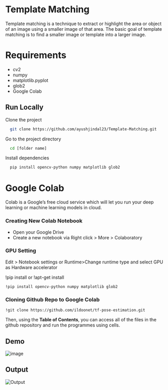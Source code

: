 
# Template Matching

Template matching is a technique to extract or highlight the area or object of an image using a smaller image of that area. The basic goal of template matching is to find a smaller image or template into a larger image.

# Requirements
- cv2
- numpy
- matplotlib.pyplot
- glob2
- Google Colab
## Run Locally

Clone the project

```bash
  git clone https://github.com/ayushjindal23/Template-Matching.git
```

Go to the project directory

```bash
  cd [folder name]
```

Install dependencies

```bash
  pip install opencv-python numpy matplotlib glob2
```


  
# Google Colab

Colab is a Google’s free cloud service which will let you run your deep learning or machine learning models in cloud.

### Creating New Colab Notebook

* Open your Google Drive
* Create a new notebook via Right click > More > Colaboratory

### GPU Setting

Edit > Notebook settings or Runtime>Change runtime type and select GPU as Hardware accelerator

!pip install or !apt-get install

```
!pip install opencv-python numpy matplotlib glob2
```

### Cloning Github Repo to Google Colab

```
!git clone https://github.com/ildoonet/tf-pose-estimation.git
```
Then, using the **Table of Contents**, you can access all of the files in the github repository and run the programmes using cells.
  
## Demo
![image](https://user-images.githubusercontent.com/64908612/137638541-dfc16366-fc91-4cac-9057-27ee7d247ec8.png)

## Output
![Output](https://user-images.githubusercontent.com/64908612/138599003-2681bcda-e888-49d0-9a0b-07aaa1ce261c.png)


  
